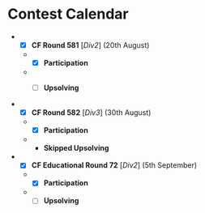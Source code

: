 # Contest Calendar
* - [x] **CF Round 581** [_Div2_] (20th August) 
  * - [x] **Participation**
  * - [ ] **Upsolving**


* - [x] **CF Round 582** [_Div3_] (30th August) 
  * - [x] **Participation**
  * - **Skipped Upsolving**

* - [x] **CF Educational Round 72** [_Div2_] (5th September) 
  * - [x] **Participation**
  * - [ ] **Upsolving**
